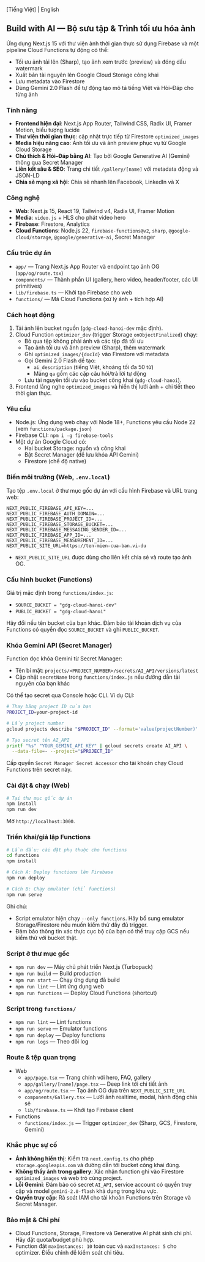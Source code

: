 [Tiếng Việt] | English

## Build with AI — Bộ sưu tập & Trình tối ưu hóa ảnh

Ứng dụng Next.js 15 với thư viện ảnh thời gian thực sử dụng Firebase và một pipeline Cloud Functions tự động có thể:
- Tối ưu ảnh tải lên (Sharp), tạo ảnh xem trước (preview) và đóng dấu watermark
- Xuất bản tài nguyên lên Google Cloud Storage công khai
- Lưu metadata vào Firestore
- Dùng Gemini 2.0 Flash để tự động tạo mô tả tiếng Việt và Hỏi–Đáp cho từng ảnh

### Tính năng
- **Frontend hiện đại**: Next.js App Router, Tailwind CSS, Radix UI, Framer Motion, biểu tượng lucide
- **Thư viện thời gian thực**: cập nhật trực tiếp từ Firestore `optimized_images`
- **Media hiệu năng cao**: Ảnh tối ưu và ảnh preview phục vụ từ Google Cloud Storage
- **Chú thích & Hỏi–Đáp bằng AI**: Tạo bởi Google Generative AI (Gemini) thông qua Secret Manager
- **Liên kết sâu & SEO**: Trang chi tiết `/gallery/[name]` với metadata động và JSON-LD
- **Chia sẻ mạng xã hội**: Chia sẻ nhanh lên Facebook, LinkedIn và X

### Công nghệ
- **Web**: Next.js 15, React 19, Tailwind v4, Radix UI, Framer Motion
- **Media**: `video.js` + HLS cho phát video hero
- **Firebase**: Firestore, Analytics
- **Cloud Functions**: Node.js 22, `firebase-functions@v2`, `sharp`, `@google-cloud/storage`, `@google/generative-ai`, Secret Manager

### Cấu trúc dự án
- `app/` — Trang Next.js App Router và endpoint tạo ảnh OG (`app/og/route.tsx`)
- `components/` — Thành phần UI (gallery, hero video, header/footer, các UI primitives)
- `lib/firebase.ts` — Khởi tạo Firebase cho web
- `functions/` — Mã Cloud Functions (xử lý ảnh + tích hợp AI)

### Cách hoạt động
1. Tải ảnh lên bucket nguồn (`gdg-cloud-hanoi-dev` mặc định).
2. Cloud Function `optimizer_dev` (trigger Storage `onObjectFinalized`) chạy:
   - Bỏ qua tệp không phải ảnh và các tệp đã tối ưu
   - Tạo ảnh tối ưu và ảnh preview (Sharp), thêm watermark
   - Ghi `optimized_images/{docId}` vào Firestore với metadata
   - Gọi Gemini 2.0 Flash để tạo:
     - `ai_description` (tiếng Việt, khoảng tối đa 50 từ)
     - Mảng `qa` gồm các cặp câu hỏi/trả lời tự động
   - Lưu tài nguyên tối ưu vào bucket công khai (`gdg-cloud-hanoi`).
3. Frontend lắng nghe `optimized_images` và hiển thị lưới ảnh + chi tiết theo thời gian thực.

### Yêu cầu
- Node.js: Ứng dụng web chạy với Node 18+, Functions yêu cầu Node 22 (xem `functions/package.json`)
- Firebase CLI: `npm i -g firebase-tools`
- Một dự án Google Cloud có:
  - Hai bucket Storage: nguồn và công khai
  - Bật Secret Manager (để lưu khóa API Gemini)
  - Firestore (chế độ native)

### Biến môi trường (Web, `.env.local`)
Tạo tệp `.env.local` ở thư mục gốc dự án với cấu hình Firebase và URL trang web:
```env
NEXT_PUBLIC_FIREBASE_API_KEY=...
NEXT_PUBLIC_FIREBASE_AUTH_DOMAIN=...
NEXT_PUBLIC_FIREBASE_PROJECT_ID=...
NEXT_PUBLIC_FIREBASE_STORAGE_BUCKET=...
NEXT_PUBLIC_FIREBASE_MESSAGING_SENDER_ID=...
NEXT_PUBLIC_FIREBASE_APP_ID=...
NEXT_PUBLIC_FIREBASE_MEASUREMENT_ID=...
NEXT_PUBLIC_SITE_URL=https://ten-mien-cua-ban.vi-du
```
- `NEXT_PUBLIC_SITE_URL` được dùng cho liên kết chia sẻ và route tạo ảnh OG.

### Cấu hình bucket (Functions)
Giá trị mặc định trong `functions/index.js`:
- `SOURCE_BUCKET = "gdg-cloud-hanoi-dev"`
- `PUBLIC_BUCKET = "gdg-cloud-hanoi"`

Hãy đổi nếu tên bucket của bạn khác. Đảm bảo tài khoản dịch vụ của Functions có quyền đọc `SOURCE_BUCKET` và ghi `PUBLIC_BUCKET`.

### Khóa Gemini API (Secret Manager)
Function đọc khóa Gemini từ Secret Manager:
- Tên bí mật: `projects/<PROJECT_NUMBER>/secrets/AI_API/versions/latest`
- Cập nhật `secretName` trong `functions/index.js` nếu đường dẫn tài nguyên của bạn khác

Có thể tạo secret qua Console hoặc CLI. Ví dụ CLI:
```bash
# Thay bằng project ID của bạn
PROJECT_ID=your-project-id

# Lấy project number
gcloud projects describe "$PROJECT_ID" --format='value(projectNumber)'

# Tạo secret tên AI_API
printf "%s" "YOUR_GEMINI_API_KEY" | gcloud secrets create AI_API \
  --data-file=- --project="$PROJECT_ID"
```
Cấp quyền `Secret Manager Secret Accessor` cho tài khoản chạy Cloud Functions trên secret này.

### Cài đặt & chạy (Web)
```bash
# Tại thư mục gốc dự án
npm install
npm run dev
```
Mở `http://localhost:3000`.

### Triển khai/giả lập Functions
```bash
# Lần đầu: cài đặt phụ thuộc cho functions
cd functions
npm install

# Cách A: Deploy functions lên Firebase
npm run deploy

# Cách B: Chạy emulator (chỉ functions)
npm run serve
```
Ghi chú:
- Script emulator hiện chạy `--only functions`. Hãy bổ sung emulator Storage/Firestore nếu muốn kiểm thử đầy đủ trigger.
- Đảm bảo thông tin xác thực cục bộ của bạn có thể truy cập GCS nếu kiểm thử với bucket thật.

### Script ở thư mục gốc
- `npm run dev` — Máy chủ phát triển Next.js (Turbopack)
- `npm run build` — Build production
- `npm run start` — Chạy ứng dụng đã build
- `npm run lint` — Lint ứng dụng web
- `npm run functions` — Deploy Cloud Functions (shortcut)

### Script trong `functions/`
- `npm run lint` — Lint functions
- `npm run serve` — Emulator functions
- `npm run deploy` — Deploy functions
- `npm run logs` — Theo dõi log

### Route & tệp quan trọng
- Web
  - `app/page.tsx` — Trang chính với hero, FAQ, gallery
  - `app/gallery/[name]/page.tsx` — Deep link tới chi tiết ảnh
  - `app/og/route.tsx` — Tạo ảnh OG dựa trên `NEXT_PUBLIC_SITE_URL`
  - `components/Gallery.tsx` — Lưới ảnh realtime, modal, hành động chia sẻ
  - `lib/firebase.ts` — Khởi tạo Firebase client
- Functions
  - `functions/index.js` — Trigger `optimizer_dev` (Sharp, GCS, Firestore, Gemini)

### Khắc phục sự cố
- **Ảnh không hiển thị**: Kiểm tra `next.config.ts` cho phép `storage.googleapis.com` và đường dẫn tới bucket công khai đúng.
- **Không thấy ảnh trong gallery**: Xác nhận function ghi vào Firestore `optimized_images` và web trỏ cùng project.
- **Lỗi Gemini**: Đảm bảo có secret `AI_API`, service account có quyền truy cập và model `gemini-2.0-flash` khả dụng trong khu vực.
- **Quyền truy cập**: Rà soát IAM cho tài khoản Functions trên Storage và Secret Manager.

### Bảo mật & Chi phí
- Cloud Functions, Storage, Firestore và Generative AI phát sinh chi phí. Hãy đặt quota/budget phù hợp.
- Function đặt `maxInstances: 10` toàn cục và `maxInstances: 5` cho optimizer. Điều chỉnh để kiểm soát chi tiêu.
